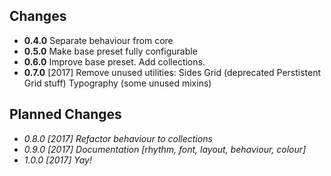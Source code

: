 ## Changes

* **0.4.0** Separate behaviour from core
* **0.5.0** Make base preset fully configurable
* **0.6.0** Improve base preset.
            Add collections.
* **0.7.0** [2017] Remove unused utilities:
            Sides
            Grid (deprecated Perstistent Grid stuff)
            Typography (some unused mixins)

## Planned Changes

* *0.8.0 [2017] Refactor behaviour to collections*
* *0.9.0 [2017] Documentation [rhythm, font, layout, behaviour, colour]*
* *1.0.0 [2017] Yay!*
